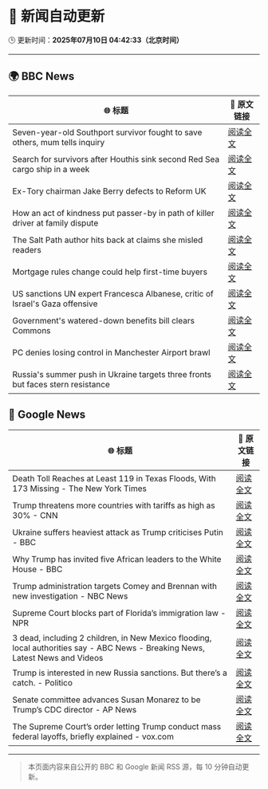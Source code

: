 # 🧠 新闻自动更新

🕒 更新时间：**2025年07月10日 04:42:33（北京时间）**

---

## 🌍 BBC News

| 🌐 标题 | 🔗 原文链接 |
|--------|-------------|
| Seven-year-old Southport survivor fought to save others, mum tells inquiry | [阅读全文](https://www.bbc.com/news/articles/ce83r3jjzjeo) |
| Search for survivors after Houthis sink second Red Sea cargo ship in a week | [阅读全文](https://www.bbc.com/news/articles/c3071vp2d8yo) |
| Ex-Tory chairman Jake Berry defects to Reform UK | [阅读全文](https://www.bbc.com/news/articles/cx24lll3n99o) |
| How an act of kindness put passer-by in path of killer driver at family dispute | [阅读全文](https://www.bbc.com/news/articles/cxr2dqvg4gpo) |
| The Salt Path author hits back at claims she misled readers | [阅读全文](https://www.bbc.com/news/articles/c89eq12qvl5o) |
| Mortgage rules change could help first-time buyers | [阅读全文](https://www.bbc.com/news/articles/cj0mny9pm2do) |
| US sanctions UN expert Francesca Albanese, critic of Israel's Gaza offensive | [阅读全文](https://www.bbc.com/news/articles/c70rllxr0kyo) |
| Government's watered-down benefits bill clears Commons | [阅读全文](https://www.bbc.com/news/articles/cm2zyvypmeeo) |
| PC denies losing control in Manchester Airport brawl | [阅读全文](https://www.bbc.com/news/articles/ckg3vzxyyw9o) |
| Russia's summer push in Ukraine targets three fronts but faces stern resistance | [阅读全文](https://www.bbc.com/news/articles/c70rl6lk2yxo) |

## 📰 Google News

| 🌐 标题 | 🔗 原文链接 |
|--------|-------------|
| Death Toll Reaches at Least 119 in Texas Floods, With 173 Missing - The New York Times | [阅读全文](https://news.google.com/rss/articles/CBMiekFVX3lxTE1OM05jRVBHcnF1MGdMS3lWZE5WcThpc1RPQ055Wk1UWXpXYkJwZ0xmQVI1Z25FS1hxSEJsR3pGM003ZDE5LTlQR1RFOHVHdV9qRGVWODNKbDd0ME1wczFWWTJDU1ZqcUNJU0ltVExJajE3NlRtT0NoYTZB?oc=5) |
| Trump threatens more countries with tariffs as high as 30% - CNN | [阅读全文](https://news.google.com/rss/articles/CBMia0FVX3lxTFBnUlFCelRIRWZsTkhYWjVDRmtyaFpmN2FzdXh6amFJbUo1d3dHZkVBQkZpWHBoOGJMYVE3SW5SOVBNcGxXMjFXYnFqUXJHa0pfRmpJN3VoazhjZkxFV0psWDU0RUliVS1NV1Yw0gFwQVVfeXFMT0g5ZW1IZFhTaVBrS0E5b2NIU3pxN3FVbGtzclpnUlhxYVcyelQxY0wtc19UaGNhb2g1WTJPeklMTjg2SDF5V1FDcEl6clVrTkZubXFENjJJVW80MnIyMGNicC0xUzZDdWZUWF9kT0xxMA?oc=5) |
| Ukraine suffers heaviest attack as Trump criticises Putin - BBC | [阅读全文](https://news.google.com/rss/articles/CBMiWkFVX3lxTE5SZUJOTkhiNFVuZ1FXNUExeG02ZTVoT1lUa2FQOFNBTXYwX3hubkUyTVJzanpMZUV0Nm5yWUI5VmtMekNTSGJSV255ZThvaUNGdkFQWlNVX3VJd9IBX0FVX3lxTFBTc0FUM20wQUFpM2dYajJpVnVIenhpaDZTNDBSY0d4WEdqTTE0WWR1N2VWNGF3UFdzNktUMTFHamkySUw2SnZEeFA5MlZRVk5BLV9RSXBucjRUV29BWkQw?oc=5) |
| Why Trump has invited five African leaders to the White House - BBC | [阅读全文](https://news.google.com/rss/articles/CBMiWkFVX3lxTE5TRmo0Q20wN1ppRktaZDd6MU5DZ01EOTdadUx0UVBHNGJ0ZUFQdk5rLUM1bDljVHQ1SDNJdUlRQ21sNE1NMzBjQU5OblN0aEMwbTQ5bkg0cU5wd9IBX0FVX3lxTE9vWV9FclEtd1R2MUxURU5yYUNqUnRiMnZ1Q2pEdjFmd0M4WVAzak1RakY5SU1KQlNwR3AzZV9TZUNaaGt3YlFBaUJzUVlvczQtZUdrNFVkUmxrd2d1V2Iw?oc=5) |
| Trump administration targets Comey and Brennan with new investigation - NBC News | [阅读全文](https://news.google.com/rss/articles/CBMiwAFBVV95cUxQcDZtVjVZc0dzWVUyOWhIVzY4a1M3NlBBWEVoalRXZlRtUGt6VzhtcUkzcF9BdGpRckZUd3BxRm1XZlNsdFVhU2wyUThid0FYZmswRHR3bFZGUWFkSkVmZTU2UWdiTkdmSWswM0FPZlI4c0lQY0VPS0hkTHp3ajFjVVpEWk9wdmpTZ3BsaFdXUWF5V0NJZXU2N1ZTYllCZmZxQ204U3NNeE45b3hFQ05UcTV3QlIwXzE3TlZXLW5GdTTSAVZBVV95cUxPSVFfUmdOQkQxaGRJZjk5MmI1TTBvQjl4MDBJTE1VYzRDMzktNGtPVE5NT2xHV2c1YTJrd0tXaUY1YUNJaTBpVFRUVU1VcFBWUDA0ck9UQQ?oc=5) |
| Supreme Court blocks part of Florida’s immigration law - NPR | [阅读全文](https://news.google.com/rss/articles/CBMihAFBVV95cUxQMlVxRkltSFJMZFY3WTNzYUd1UlZMTzMwZXlNT0hMOUhOWVRmeFREckJ6c2JKNFNUTEkyeWhackwwWmpERXFlOG9SS2FVU2x6RTN6OG1DcG9tVVRqWmFHbDctYVRXb0VfN1hVUVh0MVM2WVZHZGQxQnVHWldfNk95QVUweTg?oc=5) |
| 3 dead, including 2 children, in New Mexico flooding, local authorities say - ABC News - Breaking News, Latest News and Videos | [阅读全文](https://news.google.com/rss/articles/CBMiiwFBVV95cUxNODVOaU1HWEN6YkkxX3hLSDNlTU9UZktsdUJOWDVyT245a3Y4Q21NUy1USUE5OHNMQjdtX0JvUDBfNE1EU2VfUnhRYlZ2SUtWOVhhcFdJZGhSazl3eU8xa2xSaHBxakxWek1vdVBTTnZwOThvS0trMWZyTkdzdldnUHVQX2ZZOFlGbHZJ0gGQAUFVX3lxTE1zV3B1TDE5RDNZSVMxMEptZTNEVkpyRGE1VmJJbFlKS0tVenVhRVBMRVhwNnJ2WjhEWHJhUWFlQlRST2IzS2Z4dk5XSHM3WVY4QXhmeS1weW1UWVlXcmJVS2ZaWXplWHJvT1hJZ1RmSmxmWlNDazZaamJKb3FnUHZKZUw5TmE4NlhRNWh1NEtyeA?oc=5) |
| Trump is interested in new Russia sanctions. But there’s a catch. - Politico | [阅读全文](https://news.google.com/rss/articles/CBMisgFBVV95cUxQX2d2ODNIZXBLbWprSGpncTNqTW9IMS1Iem5tS2k3SVVHenpXVkE0RFc3c0JVTzVULWhPdnZnYndXTi15ZUNEQ2dGM1BvMGNVV0cxaXpibUhuVlpUTVVPSTFhaV9PRFlTNDNCUTVSRkg0bXZJTnRVYlg0ME1yZmtTSEkzUmYyR3g4elh3LWg2UHJmZXVnOU5OanlkZ3N4M2czeVlwSlR6NnJaLURPZ1VYNHRB?oc=5) |
| Senate committee advances Susan Monarez to be Trump’s CDC director - AP News | [阅读全文](https://news.google.com/rss/articles/CBMijwFBVV95cUxPc1lHd0plR21FR29VR0ZSMHNyV2VzbDg4WmFPa0N6enZFQlZ2MEpheGNTUS1ZODhUcDNmaFQ3ajNFN3JMSGJ2WkViQk5oaXVCTlhJT292YUgyRHMwRmpBQjdrOTdScTBOWkJod0lSVDVLZjJtX0M0NzlHRXh4QjhraHNBY2ZtYjV5WVlQZDlrTQ?oc=5) |
| The Supreme Court’s order letting Trump conduct mass federal layoffs, briefly explained - vox.com | [阅读全文](https://news.google.com/rss/articles/CBMitgFBVV95cUxPOFlFekQtVUliOGRPeUFiRkFrdHozZ3g5aFBla053RlJnclFpNlcwcXZuRjVuWG4zc192VDRtWnI4MXd1blRhamc4VUQyV3V4WWd2VVFuY2V4OGlVOVR0NjBzSFpGN3lVTndKYTJkb2hhelVEdGhiMVlBRERoZFM3d3NaXzFVR3VPbDU0MkN6TC1uT2NhTnJTYVNPaDVGRWxRWFd0WFhnZUIxMHA1d3lPamk3bkpLUQ?oc=5) |

---
> 本页面内容来自公开的 BBC 和 Google 新闻 RSS 源，每 10 分钟自动更新。